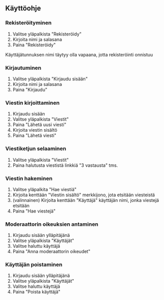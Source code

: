 ## Käyttöohje

### Rekisteröityminen

1. Valitse yläpalkista "Rekisteröidy"
2. Kirjoita nimi ja salasana
3. Paina "Rekisteröidy"

Käyttäjätunnuksen nimi täytyy olla vapaana, jotta rekisteröinti onnistuu

### Kirjautuminen

1. Valitse yläpalkista "Kirjaudu sisään"
2. Kirjoita nimi ja salasana
3. Paina "Kirjaudu"

### Viestin kirjoittaminen

1. Kirjaudu sisään
2. Valitse yläpalkista "Viestit"
3. Paina "Lähetä uusi viesti"
4. Kirjoita viestin sisältö
5. Paina "Lähetä viesti"

### Viestiketjun selaaminen

1. Valitse yläpalkista "Viestit"
2. Paina halutusta viestistä linkkiä "3 vastausta" tms.

### Viestin hakeminen

1. Valitse  yläpalkita "Hae viestiä"
2. Kirjoita kenttään "Viestin sisältö" merkkijono, jota etsitään viesteistä
3. (valinnainen) Kirjoita kenttään "Käyttäjä" käyttäjän nimi, jonka viestejä etsitään
4. Paina "Hae viestejä"

### Moderaattorin oikeuksien antaminen

1. Kirjaudu sisään ylläpitäjänä
2. Valitse yläpalkista "Käyttäjät"
3. Valitse haluttu käyttäjä
4. Paina "Anna moderaattorin oikeudet"

### Käyttäjän poistaminen

1. Kirjaudu sisään ylläpitäjänä
2. Valitse yläpalkista "Käyttäjät"
3. Valitse haluttu käyttäjä
4. Paina "Poista käyttäjä"
